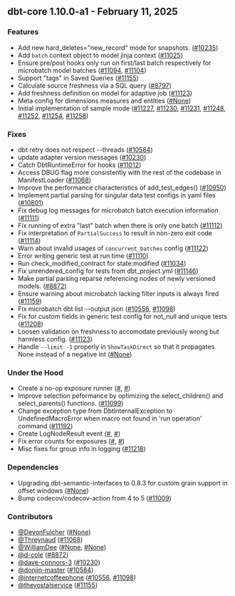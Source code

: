 ## dbt-core 1.10.0-a1 - February 11, 2025

### Features

- Add new hard_deletes="new_record" mode for snapshots. ([#10235](https://github.com/dbt-labs/dbt-core/issues/10235))
- Add `batch` context object to model jinja context ([#11025](https://github.com/dbt-labs/dbt-core/issues/11025))
- Ensure pre/post hooks only run on first/last batch respectively for microbatch model batches ([#11094](https://github.com/dbt-labs/dbt-core/issues/11094), [#11104](https://github.com/dbt-labs/dbt-core/issues/11104))
- Support "tags" in Saved Queries ([#11155](https://github.com/dbt-labs/dbt-core/issues/11155))
- Calculate source freshness via a SQL query ([#8797](https://github.com/dbt-labs/dbt-core/issues/8797))
- Add freshness definition on model for adaptive job ([#11123](https://github.com/dbt-labs/dbt-core/issues/11123))
- Meta config for dimensions measures and entities ([#None](https://github.com/dbt-labs/dbt-core/issues/None))
- Initial implementation of sample mode ([#11227](https://github.com/dbt-labs/dbt-core/issues/11227), [#11230](https://github.com/dbt-labs/dbt-core/issues/11230), [#11231](https://github.com/dbt-labs/dbt-core/issues/11231), [#11248](https://github.com/dbt-labs/dbt-core/issues/11248), [#11252](https://github.com/dbt-labs/dbt-core/issues/11252), [#11254](https://github.com/dbt-labs/dbt-core/issues/11254), [#11258](https://github.com/dbt-labs/dbt-core/issues/11258))

### Fixes

- dbt retry does not respect --threads ([#10584](https://github.com/dbt-labs/dbt-core/issues/10584))
- update adapter version messages ([#10230](https://github.com/dbt-labs/dbt-core/issues/10230))
- Catch DbtRuntimeError for hooks ([#11012](https://github.com/dbt-labs/dbt-core/issues/11012))
- Access DBUG flag more consistently with the rest of the codebase in ManifestLoader ([#11068](https://github.com/dbt-labs/dbt-core/issues/11068))
- Improve the performance characteristics of add_test_edges() ([#10950](https://github.com/dbt-labs/dbt-core/issues/10950))
- Implement partial parsing for singular data test configs in yaml files ([#10801](https://github.com/dbt-labs/dbt-core/issues/10801))
- Fix debug log messages for microbatch batch execution information ([#11111](https://github.com/dbt-labs/dbt-core/issues/11111))
- Fix running of extra "last" batch when there is only one batch ([#11112](https://github.com/dbt-labs/dbt-core/issues/11112))
- Fix interpretation of `PartialSuccess` to result in non-zero exit code ([#11114](https://github.com/dbt-labs/dbt-core/issues/11114))
- Warn about invalid usages of `concurrent_batches` config ([#11122](https://github.com/dbt-labs/dbt-core/issues/11122))
- Error writing generic test at run time ([#11110](https://github.com/dbt-labs/dbt-core/issues/11110))
- Run check_modified_contract for state:modified ([#11034](https://github.com/dbt-labs/dbt-core/issues/11034))
- Fix unrendered_config for tests from dbt_project.yml ([#11146](https://github.com/dbt-labs/dbt-core/issues/11146))
- Make partial parsing reparse referencing nodes of newly versioned models. ([#8872](https://github.com/dbt-labs/dbt-core/issues/8872))
- Ensure warning about microbatch lacking filter inputs is always fired ([#11159](https://github.com/dbt-labs/dbt-core/issues/11159))
- Fix microbatch dbt list --output json ([#10556](https://github.com/dbt-labs/dbt-core/issues/10556), [#11098](https://github.com/dbt-labs/dbt-core/issues/11098))
- Fix for custom fields in generic test config for not_null and unique tests ([#11208](https://github.com/dbt-labs/dbt-core/issues/11208))
- Loosen validation on freshness to accomodate previously wrong but harmless config. ([#11123](https://github.com/dbt-labs/dbt-core/issues/11123))
- Handle `--limit -1` properly in `ShowTaskDirect` so that it propagates None instead of a negative int ([#None](https://github.com/dbt-labs/dbt-core/issues/None))

### Under the Hood

- Create a no-op exposure runner ([#](https://github.com/dbt-labs/dbt-core/issues/), [#](https://github.com/dbt-labs/dbt-core/issues/))
- Improve selection peformance by optimizing the select_children() and select_parents() functions. ([#11099](https://github.com/dbt-labs/dbt-core/issues/11099))
- Change exception type from DbtInternalException to UndefinedMacroError when macro not found in 'run operation' command ([#11192](https://github.com/dbt-labs/dbt-core/issues/11192))
- Create LogNodeResult event ([#](https://github.com/dbt-labs/dbt-core/issues/), [#](https://github.com/dbt-labs/dbt-core/issues/))
- Fix error counts for exposures ([#](https://github.com/dbt-labs/dbt-core/issues/), [#](https://github.com/dbt-labs/dbt-core/issues/))
- Misc fixes for group info in logging ([#11218](https://github.com/dbt-labs/dbt-core/issues/11218))

### Dependencies

- Upgrading dbt-semantic-interfaces to 0.8.3 for custom grain support in offset windows ([#None](https://github.com/dbt-labs/dbt-core/issues/None))
- Bump codecov/codecov-action from 4 to 5 ([#11009](https://github.com/dbt-labs/dbt-core/issues/11009))

### Contributors
- [@DevonFulcher](https://github.com/DevonFulcher) ([#None](https://github.com/dbt-labs/dbt-core/issues/None))
- [@Threynaud](https://github.com/Threynaud) ([#11068](https://github.com/dbt-labs/dbt-core/issues/11068))
- [@WilliamDee](https://github.com/WilliamDee) ([#None](https://github.com/dbt-labs/dbt-core/issues/None), [#None](https://github.com/dbt-labs/dbt-core/issues/None))
- [@d-cole](https://github.com/d-cole) ([#8872](https://github.com/dbt-labs/dbt-core/issues/8872))
- [@dave-connors-3](https://github.com/dave-connors-3) ([#10230](https://github.com/dbt-labs/dbt-core/issues/10230))
- [@donjin-master](https://github.com/donjin-master) ([#10584](https://github.com/dbt-labs/dbt-core/issues/10584))
- [@internetcoffeephone](https://github.com/internetcoffeephone) ([#10556](https://github.com/dbt-labs/dbt-core/issues/10556), [#11098](https://github.com/dbt-labs/dbt-core/issues/11098))
- [@theyostalservice](https://github.com/theyostalservice) ([#11155](https://github.com/dbt-labs/dbt-core/issues/11155))
